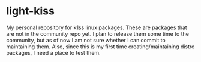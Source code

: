 # light-kiss
My personal repository for k1ss linux packages. These are packages that are not in the community repo yet.
I plan to release them some time to the community, but as of now I am not sure whether I can commit to maintaining them.
Also, since this is my first time creating/maintaining distro packages, I need a place to test them.
